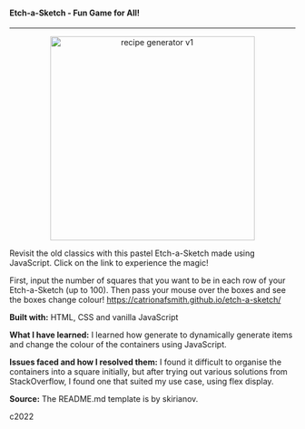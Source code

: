 #### Etch-a-Sketch - Fun Game for All!
---
<p align="center"><img width="360" alt="recipe generator v1" src="https://user-images.githubusercontent.com/113362369/209411615-40d839ec-5a22-4de6-9ec1-062508d2d4a5.gif"></p>

Revisit the old classics with this pastel Etch-a-Sketch made using JavaScript. Click on the link to experience the magic!

First, input the number of squares that you want to be in each row of your Etch-a-Sketch (up to 100). Then pass your mouse over the boxes and see the boxes change colour!
https://catrionafsmith.github.io/etch-a-sketch/

**Built with:** HTML, CSS and vanilla JavaScript

**What I have learned:** I learned how generate to dynamically generate items and change the colour of the containers using JavaScript.

**Issues faced and how I resolved them:** I found it difficult to organise the containers into a square initially, but after trying out various solutions from StackOverflow, I found one that suited my use case, using flex display.

**Source:** The README.md template is by skirianov.

c2022

